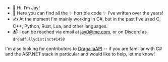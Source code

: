 - 👋 Hi, I’m Jay!
- 👀 Here you can find all the ✨ horrible code ✨ I've written over the years!
- ✍ At the moment I'm mainly working in C#, but in the past I've used C, C++, Python, Rust, Lua, and other languages.
- 📬 I can be reached via email at jay0@me.com, or on Discord as `dreadfullydistinct#1458`

I'm also looking for contributors to [DragaliaAPI](https://github.com/SapiensAnatis/DragaliaAPI) -- if you are familiar with C# and the ASP.NET stack in particular and would like to help, let me know!
